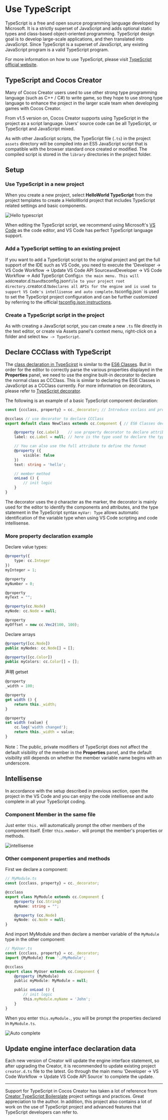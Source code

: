 # Use TypeScript

TypeScript is a free and open source programming language developed by Microsoft. It is a strictly superset of JavaScript and adds optional static types and class-based object-oriented programming. TypeScript design goal is to develop large-scale applications, and then translated into JavaScript. Since TypeScript is a superset of JavaScript, any existing JavaScript program is a valid TypeScript program.

For more information on how to use TypeScript, please visit [TypeScript official website](https://www.typescriptlang.org/).

## TypeScript and Cocos Creator

Many of Cocos Creator users used to use other strong type programming language (such as C++ / C#) to write game, so they hope to use strong type language to enhance the project in the larger scale team when developing games with Cocos Creator.

From v1.5 version on, Cocos Creator supports using TypeScript in the project as a script language. Users' source code can be all TypeScript, or TypeScript and JavaScript mixed.

As with other JavaScript scripts, the TypeScript file (`.ts`) in the project `assets` directory will be compiled into an ES5 JavaScript script that is compatible with the browser standard once created or modified. The compiled script is stored in the `library` directories in the project folder.

## Setup

### Use TypeScript in a new project

When you create a new project, select **HelloWorld TypeScript** from the project templates to create a HelloWorld project that includes TypeScript related settings and basic components.

![Hello typescript](assets/hello-typescript.jpg)

When editing the TypeScript script, we recommend using Microsoft's [VS Code](https://code.visualstudio.com/) as the code editor, and VS Code has perfect TypeScript language support.

### Add a TypeScript setting to an existing project

If you want to add a TypeScript script to the original project and get the full support of the IDE such as VS Code, you need to execute the 'Developer -> VS Code Workflow -> Update VS Code API Source` and `Developer -> VS Code Workflow -> Add TypeScript Config` in the main menu. This will add `creator.d.ts` and `tsconfig.json` file to your project root directory. `creator.d.ts` declares all APIs for the engine and is used to support VS Code's intellisense and auto complete. `tsconfig.json` is used to set the TypeScript project configuration and can be further customized by referring to the official [tsconfig.json instructions](https://www.typescriptlang.org/docs/handbook/tsconfig-json.html).

### Create a TypeScript script in the project

As with creating a JavaScript script, you can create a new `.ts` file directly in the text editor, or create via Assets panel's context menu, right-click on a folder and select `New -> TypeScript`.

## Declare CCClass with TypeScript

The [class declaration in TypeScirpt](https://www.typescriptlang.org/docs/handbook/classes.html) is similar to the [ES6 Classes](https://developer.mozilla.org/zh-CN/docs/Web/JavaScript/Reference/Classes). But in order for the editor to correctly parse the various properties displayed in the **Properties** panel, we need to use the engine built-in decorator to declare the normal class as CCClass. This is similar to declaring the ES6 Classes in JavaScript as a CCClass currently. For more information on decorators, please refer to [TypeScript decorator](//www.typescriptlang.org/docs/handbook/decorators.html).

The following is an example of a basic TypeScript component declaration:

```typescript
const {ccclass, property} = cc._decorator; // Introduce ccclass and property from the cc._decorator namespace

@ccclass // use decorator to declare CCClass
export default class NewClass extends cc.Component { // ES6 Classes declaration syntax, inherited cc.Component

    @property (cc.Label)    // use property decorator to declare attributes, parentheses are attribute types, decorator type declaration is mainly used for editor display
    label: cc.Label = null; // here is the type used to declare the type of statement, the colon is followed by the type of property, the equal sign is followed by the default value.

    // You can also use the full attribute to define the format
    @property ({
        visible: false
    })
    text: string = 'hello';

    // member method
    onLoad () {
        // init logic
    }
}
```

The decorator uses the `@` character as the marker, the decorator is mainly used for the editor to identify the components and attributes, and the type statement in the TypeScript syntax `myVar: Type` allows automatic identification of the variable type when using VS Code scripting and code intellisense.

### More property declaration example

Declare value types:

```typescript
@property({
    type: cc.Integer
})
myInteger = 1;

@property
myNumber = 0;

@property
myText = "";

@property(cc.Node)
myNode: cc.Node = null;

@property
myOffset = new cc.Vec2(100, 100);
```

Declare arrays

```typescript
@property([cc.Node])
public myNodes: cc.Node[] = [];

@property([cc.Color])
public myColors: cc.Color[] = [];
```

声明 getset

```typescript
@property
_width = 100;

@property
get width () {
    return this._width;
}

@property
set width (value) {
    cc.log('width changed');
    return this._width = value;
}
```

Note：The public, private modifiers of TypeScript does not affect the default visibility of the member in the **Properties** panel, and the default visibility still depends on whether the member variable name begins with an underscore.

## Intellisense

In accordance with the setup described in previous section, open the project in the VS Code and you can enjoy the code intellisense and auto complete in all your TypeScript coding.

### Component Member in the same file

Just enter `this.` will automatically prompt the other members of the component itself. Enter `this.member.` will prompt the member's properties or methods.

![intellisense](assets/intellisense.jpg)

### Other component properties and methods

First we declare a component:

```typescript
// MyModule.ts
const {ccclass, property} = cc._decorator;

@ccclass
export class MyModule extends cc.Component {
    @property (cc.String)
    myName: string = "";

    @property (cc.Node)
    myNode: cc.Node = null;
}
```

And import MyModule and then declare a member variable of the `MyModule` type in the other component:

```typescript
// MyUser.ts
const {ccclass, property} = cc._decorator;
import {MyModule} from './MyModule';

@ccclass
export class MyUser extends cc.Component {
    @property (MyModule)
    public myModule: MyModule = null;

    public onLoad () {
        // init logic
        this.myModule.myName = 'John';
    }
}
```

When you enter `this.myModule.`, you will be prompt the properties declared in `MyModule.ts`.

![Auto complete](assets/auto-complete.gif)

## Update engine interface declaration data

Each new version of Creator will update the engine interface statement, so after upgrading the Creator, it is recommended to update existing project `creator.d.ts` file to the latest. Go through the main menu 'Developer -> VS Code Workflow -> Update VS Code API Source` to complete the update.

---

Support for TypeScript in Cocos Creator has taken a lot of reference from [Creator TypeScript Boilerplate](https://github.com/toddlxt/Creator-TypeScript-Boilerplate) project settings and practices. Great appreciation to the author. In addition, this project also contains a lot of work on the use of TypeScript project and advanced features that TypeScript developers can refer to.